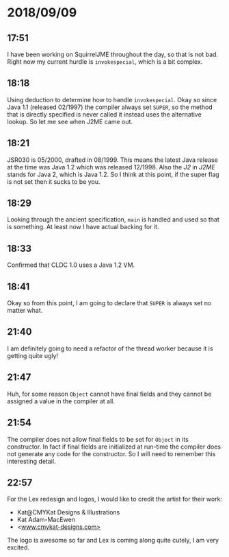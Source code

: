 # 2018/09/09

## 17:51

I have been working on SquirrelJME throughout the day, so that is not bad.
Right now my current hurdle is `invokespecial`, which is a bit complex.

## 18:18

Using deduction to determine how to handle `invokespecial`. Okay so since
Java 1.1 (released 02/1997) the compiler always set `SUPER`, so the method
that is directly specified is never called it instead uses the alternative
lookup. So let me see when J2ME came out.

## 18:21

JSR030 is 05/2000, drafted in 08/1999. This means the latest Java release at
the time was Java 1.2 which was released 12/1998. Also the _J2_ in _J2ME_
stands for Java 2, which is Java 1.2. So I think at this point, if the super
flag is not set then it sucks to be you.

## 18:29

Looking through the ancient specification, `main` is handled and used so
that is something. At least now I have actual backing for it.

## 18:33

Confirmed that CLDC 1.0 uses a Java 1.2 VM.

## 18:41

Okay so from this point, I am going to declare that `SUPER` is always set no
matter what.

## 21:40

I am definitely going to need a refactor of the thread worker because it is
getting quite ugly!

## 21:47

Huh, for some reason `Object` cannot have final fields and they cannot be
assigned a value in the compiler at all.

## 21:54

The compiler does not allow final fields to be set for `Object` in its
constructor. In fact if final fields are initialized at run-time the compiler
does not generate any code for the constructor. So I will need to remember
this interesting detail.

## 22:57

For the Lex redesign and logos, I would like to credit the artist for their
work:

 * Kat@CMYKat Designs & Illustrations
 * Kat Adam-MacEwen
 * <www.cmykat-designs.com>

The logo is awesome so far and Lex is coming along quite cutely, I am very
excited.
